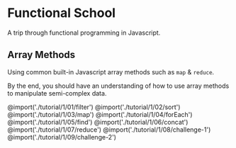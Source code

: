 # Functional School
A trip through functional programming in Javascript.

## Array Methods
Using common built-in Javascript array methods such as `map` & `reduce`.

By the end, you should have an understanding of how to use array methods to manipulate semi-complex data.

@import('./tutorial/1/01/filter')
@import('./tutorial/1/02/sort')
@import('./tutorial/1/03/map')
@import('./tutorial/1/04/forEach')
@import('./tutorial/1/05/find')
@import('./tutorial/1/06/concat')
@import('./tutorial/1/07/reduce')
@import('./tutorial/1/08/challenge-1')
@import('./tutorial/1/09/challenge-2')
